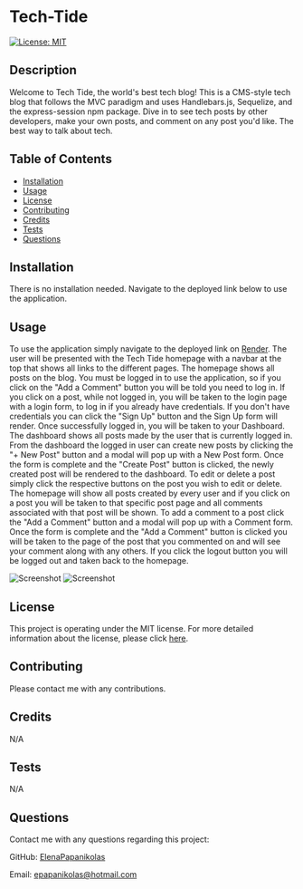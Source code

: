 
# Tech-Tide
[![License: MIT](https://img.shields.io/badge/License-MIT-yellow.svg)](https://opensource.org/licenses/MIT)

## Description
Welcome to Tech Tide, the world's best tech blog! This is a CMS-style tech blog that follows the MVC paradigm and uses Handlebars.js, Sequelize, and the express-session npm package. Dive in to see tech posts by other developers, make your own posts, and comment on any post you'd like. The best way to talk about tech.

## Table of Contents
* [Installation](#installation)
* [Usage](#usage)
* [License](#license)
* [Contributing](#contributing)
* [Credits](#credits)
* [Tests](#tests)
* [Questions](#questions)

## Installation
There is no installation needed. Navigate to the deployed link below to use the application.

## Usage
To use the application simply navigate to the deployed link on [Render](https://tech-tide.onrender.com/). The user will be presented with the Tech Tide homepage with a navbar at the top that shows all links to the different pages. The homepage shows all posts on the blog. You must be logged in to use the application, so if you click on the "Add a Comment" button you will be told you need to log in. If you click on a post, while not logged in, you will be taken to the login page with a login form, to log in if you already have credentials. If you don't have credentials you can click the "Sign Up" button and the Sign Up form will render. Once successfully logged in, you will be taken to your Dashboard. The dashboard shows all posts made by the user that is currently logged in. From the dashboard the logged in user can create new posts by clicking the "+ New Post" button and a modal will pop up with a New Post form. Once the form is complete and the "Create Post" button is clicked, the newly created post will be rendered to the dashboard. To edit or delete a post simply click the respective buttons on the post you wish to edit or delete. The homepage will show all posts created by every user and if you click on a post you will be taken to that specific post page and all comments associated with that post will be shown. To add a comment to a post click the "Add a Comment" button and a modal will pop up with a Comment form. Once the form is complete and the "Add a Comment" button is clicked you will be taken to the page of the post that you commented on and will see your comment along with any others. If you click the logout button you will be logged out and taken back to the homepage.

![Screenshot]()
![Screenshot]()

## License 
This project is operating under the MIT license. For more detailed information about the license, please click [here](https://opensource.org/licenses/MIT).

## Contributing 
Please contact me with any contributions.

## Credits
N/A

## Tests
N/A

## Questions 
Contact me with any questions regarding this project:

GitHub: [ElenaPapanikolas](https://github.com/ElenaPapanikolas)

Email: epapanikolas@hotmail.com